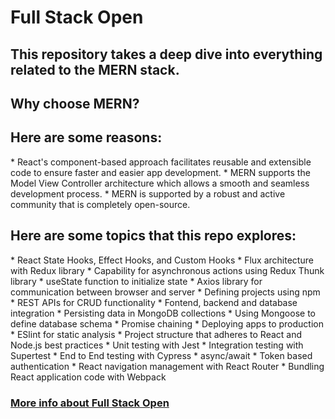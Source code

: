 <h1>Full Stack Open</h1>

<h2>This repository takes a deep dive into everything related to the MERN stack.<h2>

<h2>Why choose MERN?</h2>
<h2>Here are some reasons:</h2>
*  React's component-based approach facilitates reusable and extensible code to ensure faster and easier app development.
*  MERN supports the Model View Controller architecture which allows a smooth and seamless development process.
*  MERN is supported by a robust and active community that is completely open-source.


<h2>Here are some topics that this repo explores:</h2>
*  React State Hooks, Effect Hooks, and Custom Hooks
*  Flux architecture with Redux library
*  Capability for asynchronous actions using Redux Thunk library
*  useState function to initialize state
*  Axios library for communication between browser and server
*  Defining projects using npm
*  REST APIs for CRUD functionality
*  Fontend, backend and database integration
*  Persisting data in MongoDB collections
*  Using Mongoose to define database schema
*  Promise chaining
*  Deploying apps to production
*  ESlint for static analysis
*  Project structure that adheres to React and Node.js best practices
*  Unit testing with Jest
*  Integration testing with Supertest
*  End to End testing with Cypress
*  async/await
*  Token based authentication
*  React navigation management with React Router
*  Bundling React application code with Webpack

[<h3>More info about Full Stack Open</h3>](https://fullstackopen.com/en/)